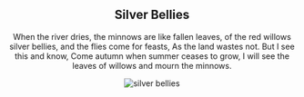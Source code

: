<div align="center">

## Silver Bellies

When the river dries, the minnows are like fallen leaves, 
of the red willows silver bellies, and the flies come for feasts,
As the land wastes not. But I see this and know,
Come autumn when summer ceases to grow,
I will see the leaves of willows and mourn the minnows.


![silver bellies](/writing/images/silver-bellies.png)